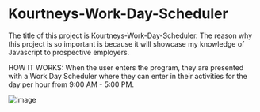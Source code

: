 # Kourtneys-Work-Day-Scheduler
The title of this project is Kourtneys-Work-Day-Scheduler. The reason why this project is so important is because it will showcase my knowledge of Javascript to prospective employers.

HOW IT WORKS: When the user enters the program, they are presented with a Work Day Scheduler where they can enter in their activities for the day per hour from 9:00 AM - 5:00 PM.

![image](https://user-images.githubusercontent.com/95041311/151708715-bd51a638-ccb8-49cd-ab44-9e17aaa0610f.png)


